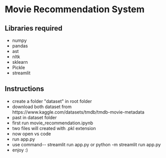 <h1>Movie Recommendation System</h1>
<h2>Libraries required</h2>
<ul>
  <li>numpy</li>
  <li>pandas</li>
  <li>ast</li>
  <li>nltk</li>
  <li>sklearn</li>
  <li>Pickle</li>
  <li>streamlit</li>
</ul>

<h2>Instructions</h2>
<ul>
  <li>create a folder "dataset" in root folder</li>
  <li>download both dataset from https://www.kaggle.com/datasets/tmdb/tmdb-movie-metadata</li>
  <li>past in dataset folder</li>
  <li>first run movie_recommendation.ipynb</li>
  <li>two files will created with .pkl extension</li>
  <li>now open vs code </li>
  <li>run app.py</li>
  <li>use command-- streamlit run app.py  or python -m streamlit run app.py</li>
  <li>enjoy :)</li>
</ul>
